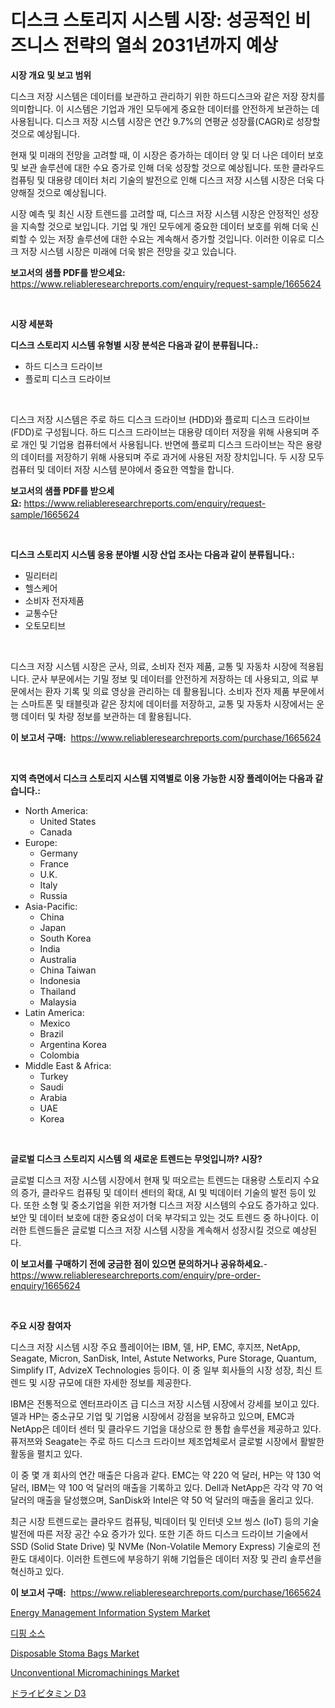 <p><h1>디스크 스토리지 시스템 시장: 성공적인 비즈니스 전략의 열쇠 2031년까지 예상</h1></p><p><strong>시장 개요 및 보고 범위</strong></p>
<p><p>디스크 저장 시스템은 데이터를 보관하고 관리하기 위한 하드디스크와 같은 저장 장치를 의미합니다. 이 시스템은 기업과 개인 모두에게 중요한 데이터를 안전하게 보관하는 데 사용됩니다. 디스크 저장 시스템 시장은 연간 9.7%의 연평균 성장률(CAGR)로 성장할 것으로 예상됩니다.</p><p>현재 및 미래의 전망을 고려할 때, 이 시장은 증가하는 데이터 양 및 더 나은 데이터 보호 및 보관 솔루션에 대한 수요 증가로 인해 더욱 성장할 것으로 예상됩니다. 또한 클라우드 컴퓨팅 및 대용량 데이터 처리 기술의 발전으로 인해 디스크 저장 시스템 시장은 더욱 다양해질 것으로 예상됩니다.</p><p>시장 예측 및 최신 시장 트렌드를 고려할 때, 디스크 저장 시스템 시장은 안정적인 성장을 지속할 것으로 보입니다. 기업 및 개인 모두에게 중요한 데이터 보호를 위해 더욱 신뢰할 수 있는 저장 솔루션에 대한 수요는 계속해서 증가할 것입니다. 이러한 이유로 디스크 저장 시스템 시장은 미래에 더욱 밝은 전망을 갖고 있습니다.</p></p>
<p><strong>보고서의 샘플 PDF를 받으세요:</strong> <a href="https://www.reliableresearchreports.com/enquiry/request-sample/1665624">https://www.reliableresearchreports.com/enquiry/request-sample/1665624</a></p>
<p>&nbsp;</p>
<p><strong>시장 세분화</strong></p>
<p><strong>디스크 스토리지 시스템 유형별 시장 분석은 다음과 같이 분류됩니다.:</strong></p>
<p><ul><li>하드 디스크 드라이브</li><li>플로피 디스크 드라이브</li></ul></p>
<p>&nbsp;</p>
<p><p>디스크 저장 시스템은 주로 하드 디스크 드라이브 (HDD)와 플로피 디스크 드라이브 (FDD)로 구성됩니다. 하드 디스크 드라이브는 대용량 데이터 저장을 위해 사용되며 주로 개인 및 기업용 컴퓨터에서 사용됩니다. 반면에 플로피 디스크 드라이브는 작은 용량의 데이터를 저장하기 위해 사용되며 주로 과거에 사용된 저장 장치입니다. 두 시장 모두 컴퓨터 및 데이터 저장 시스템 분야에서 중요한 역할을 합니다.</p></p>
<p><strong>보고서의 샘플 PDF를 받으세요:</strong>&nbsp;<a href="https://www.reliableresearchreports.com/enquiry/request-sample/1665624">https://www.reliableresearchreports.com/enquiry/request-sample/1665624</a></p>
<p>&nbsp;</p>
<p><strong> 디스크 스토리지 시스템 응용 분야별 시장 산업 조사는 다음과 같이 분류됩니다.:</strong></p>
<p><ul><li>밀리터리</li><li>헬스케어</li><li>소비자 전자제품</li><li>교통수단</li><li>오토모티브</li></ul></p>
<p>&nbsp;</p>
<p><p>디스크 저장 시스템 시장은 군사, 의료, 소비자 전자 제품, 교통 및 자동차 시장에 적용됩니다. 군사 부문에서는 기밀 정보 및 데이터를 안전하게 저장하는 데 사용되고, 의료 부문에서는 환자 기록 및 의료 영상을 관리하는 데 활용됩니다. 소비자 전자 제품 부문에서는 스마트폰 및 태블릿과 같은 장치에 데이터를 저장하고, 교통 및 자동차 시장에서는 운행 데이터 및 차량 정보를 보관하는 데 활용됩니다.</p></p>
<p><strong>이 보고서 구매:</strong>&nbsp; <a href="https://www.reliableresearchreports.com/purchase/1665624">https://www.reliableresearchreports.com/purchase/1665624</a></p>
<p>&nbsp;</p>
<p><strong>지역 측면에서 디스크 스토리지 시스템 지역별로 이용 가능한 시장 플레이어는 다음과 같습니다.:</strong></p>
<p><ul>
    <li>
        North America:
        <ul>
            <li>United States</li>
            <li>Canada</li>
        </ul>
    </li>
    <li>
        Europe:
        <ul>
            <li>Germany</li>
            <li>France</li>
            <li>U.K.</li>
            <li>Italy</li>
            <li>Russia</li>
        </ul>
    </li>
    <li>
        Asia-Pacific:
        <ul>
            <li>China</li>
            <li>Japan</li>
            <li>South Korea</li>
            <li>India</li>
            <li>Australia</li>
            <li>China Taiwan</li>
            <li>Indonesia</li>
            <li>Thailand</li>
            <li>Malaysia</li>
        </ul>
    </li>
    <li>
        Latin America:
        <ul>
            <li>Mexico</li>
            <li>Brazil</li>
            <li>Argentina Korea</li>
            <li>Colombia</li>
        </ul>
    </li>
    <li>
        Middle East & Africa:
        <ul>
            <li>Turkey</li>
            <li>Saudi</li>
            <li>Arabia</li>
            <li>UAE</li>
            <li>Korea</li>
        </ul>
    </li>
    </ul></p>
<p>&nbsp;</p>
<p><strong>글로벌 디스크 스토리지 시스템 의 새로운 트렌드는 무엇입니까? 시장?</strong></p>
<p><p>글로벌 디스크 저장 시스템 시장에서 현재 및 떠오르는 트렌드는 대용량 스토리지 수요의 증가, 클라우드 컴퓨팅 및 데이터 센터의 확대, AI 및 빅데이터 기술의 발전 등이 있다. 또한 소형 및 중소기업을 위한 저가형 디스크 저장 시스템의 수요도 증가하고 있다. 보안 및 데이터 보호에 대한 중요성이 더욱 부각되고 있는 것도 트렌드 중 하나이다. 이러한 트렌드들은 글로벌 디스크 저장 시스템 시장을 계속해서 성장시킬 것으로 예상된다.</p></p>
<p><strong>이 보고서를 구매하기 전에 궁금한 점이 있으면 문의하거나 공유하세요.</strong>- <a href="https://www.reliableresearchreports.com/enquiry/pre-order-enquiry/1665624">https://www.reliableresearchreports.com/enquiry/pre-order-enquiry/1665624</a></p>
<p>&nbsp;</p>
<p><strong>주요 시장 참여자</strong></p>
<p><p>디스크 저장 시스템 시장 주요 플레이어는 IBM, 델, HP, EMC, 후지쯔, NetApp, Seagate, Micron, SanDisk, Intel, Astute Networks, Pure Storage, Quantum, Simplify IT, AdvizeX Technologies 등이다. 이 중 일부 회사들의 시장 성장, 최신 트렌드 및 시장 규모에 대한 자세한 정보를 제공한다.</p><p>IBM은 전통적으로 엔터프라이즈 급 디스크 저장 시스템 시장에서 강세를 보이고 있다. 델과 HP는 중소규모 기업 및 기업용 시장에서 강점을 보유하고 있으며, EMC과 NetApp은 데이터 센터 및 클라우드 기업을 대상으로 한 통합 솔루션을 제공하고 있다. 퓨저쯔와 Seagate는 주로 하드 디스크 드라이브 제조업체로서 글로벌 시장에서 활발한 활동을 펼치고 있다.</p><p>이 중 몇 개 회사의 연간 매출은 다음과 같다. EMC는 약 220 억 달러, HP는 약 130 억 달러, IBM는 약 100 억 달러의 매출을 기록하고 있다. Dell과 NetApp은 각각 약 70 억 달러의 매출을 달성했으며, SanDisk와 Intel은 약 50 억 달러의 매출을 올리고 있다.</p><p>최근 시장 트렌드로는 클라우드 컴퓨팅, 빅데이터 및 인터넷 오브 씽스 (IoT) 등의 기술 발전에 따른 저장 공간 수요 증가가 있다. 또한 기존 하드 디스크 드라이브 기술에서 SSD (Solid State Drive) 및 NVMe (Non-Volatile Memory Express) 기술로의 전환도 대세이다. 이러한 트렌드에 부응하기 위해 기업들은 데이터 저장 및 관리 솔루션을 혁신하고 있다.</p></p>
<p><strong>이 보고서 구매:</strong>&nbsp;&nbsp;<a href="https://www.reliableresearchreports.com/purchase/1665624">https://www.reliableresearchreports.com/purchase/1665624</a></p>
<p><p><a href="https://github.com/RickHolmes3/Market-Research-Report-List-4/blob/main/energy-management-information-system-market.md">Energy Management Information System Market</a></p><p><a href="https://github.com/crfsywufhm81415/Market-Research-Report-List-1/blob/main/356064014845.md">디핑 소스</a></p><p><a href="https://www.linkedin.com/pulse/disposable-stoma-bags-market-share-amp-new-trends-analysis-xtfwc?trackingId=RTi9qbBtq2xRJOSiMGGU6g%3D%3D">Disposable Stoma Bags Market</a></p><p><a href="https://www.linkedin.com/pulse/unconventional-micromachinings-market-offer-valuable-insights-sfsac?trackingId=d%2BzI8DTb%2BnECclgkT1N7uA%3D%3D">Unconventional Micromachinings Market</a></p><p><a href="https://github.com/zekaoe592392/Market-Research-Report-List-1/blob/main/463338116055.md">ドライビタミン D3</a></p></p>
